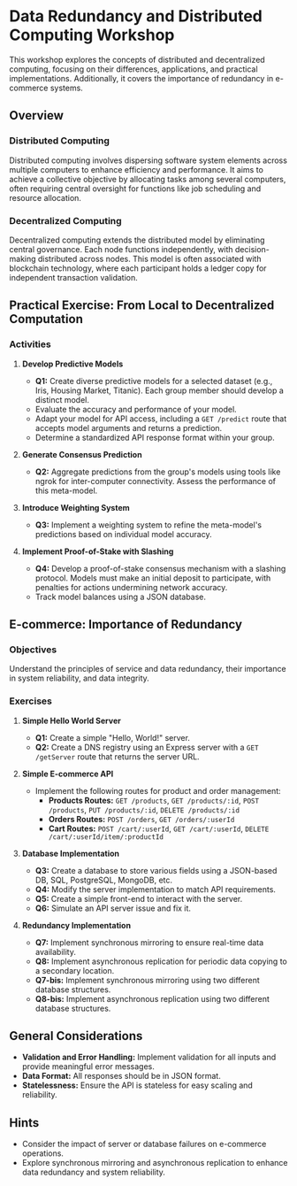 
# Data Redundancy and Distributed Computing Workshop

This workshop explores the concepts of distributed and decentralized computing, focusing on their differences, applications, and practical implementations. Additionally, it covers the importance of redundancy in e-commerce systems.

## Overview

### Distributed Computing
Distributed computing involves dispersing software system elements across multiple computers to enhance efficiency and performance. It aims to achieve a collective objective by allocating tasks among several computers, often requiring central oversight for functions like job scheduling and resource allocation.

### Decentralized Computing
Decentralized computing extends the distributed model by eliminating central governance. Each node functions independently, with decision-making distributed across nodes. This model is often associated with blockchain technology, where each participant holds a ledger copy for independent transaction validation.

## Practical Exercise: From Local to Decentralized Computation

### Activities

1. **Develop Predictive Models**
   - **Q1:** Create diverse predictive models for a selected dataset (e.g., Iris, Housing Market, Titanic). Each group member should develop a distinct model.
   - Evaluate the accuracy and performance of your model.
   - Adapt your model for API access, including a `GET /predict` route that accepts model arguments and returns a prediction.
   - Determine a standardized API response format within your group.

2. **Generate Consensus Prediction**
   - **Q2:** Aggregate predictions from the group's models using tools like ngrok for inter-computer connectivity. Assess the performance of this meta-model.

3. **Introduce Weighting System**
   - **Q3:** Implement a weighting system to refine the meta-model's predictions based on individual model accuracy.

4. **Implement Proof-of-Stake with Slashing**
   - **Q4:** Develop a proof-of-stake consensus mechanism with a slashing protocol. Models must make an initial deposit to participate, with penalties for actions undermining network accuracy.
   - Track model balances using a JSON database.

## E-commerce: Importance of Redundancy

### Objectives
Understand the principles of service and data redundancy, their importance in system reliability, and data integrity.

### Exercises

1. **Simple Hello World Server**
   - **Q1:** Create a simple "Hello, World!" server.
   - **Q2:** Create a DNS registry using an Express server with a `GET /getServer` route that returns the server URL.

2. **Simple E-commerce API**
   - Implement the following routes for product and order management:
     - **Products Routes:** `GET /products`, `GET /products/:id`, `POST /products`, `PUT /products/:id`, `DELETE /products/:id`
     - **Orders Routes:** `POST /orders`, `GET /orders/:userId`
     - **Cart Routes:** `POST /cart/:userId`, `GET /cart/:userId`, `DELETE /cart/:userId/item/:productId`

3. **Database Implementation**
   - **Q3:** Create a database to store various fields using a JSON-based DB, SQL, PostgreSQL, MongoDB, etc.
   - **Q4:** Modify the server implementation to match API requirements.
   - **Q5:** Create a simple front-end to interact with the server.
   - **Q6:** Simulate an API server issue and fix it.

4. **Redundancy Implementation**
   - **Q7:** Implement synchronous mirroring to ensure real-time data availability.
   - **Q8:** Implement asynchronous replication for periodic data copying to a secondary location.
   - **Q7-bis:** Implement synchronous mirroring using two different database structures.
   - **Q8-bis:** Implement asynchronous replication using two different database structures.

## General Considerations

- **Validation and Error Handling:** Implement validation for all inputs and provide meaningful error messages.
- **Data Format:** All responses should be in JSON format.
- **Statelessness:** Ensure the API is stateless for easy scaling and reliability.

## Hints

- Consider the impact of server or database failures on e-commerce operations.
- Explore synchronous mirroring and asynchronous replication to enhance data redundancy and system reliability.
